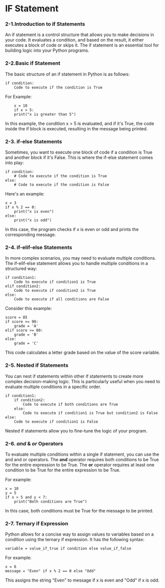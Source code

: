 # IF Statement
### 2-1.Introduction to if Statements
An if statement is a control structure that allows you to make decisions in your code. It evaluates a condition, and based on the result, it either executes a block of code or skips it. The if statement is an essential tool for building logic into your Python programs.
### 2-2.Basic if Statement
The basic structure of an if statement in Python is as follows:

	if condition:
		Code to execute if the condition is True

For Example:

		x = 10
		if x > 5:
		print("x is greater than 5")

In this example, the condition x > 5 is evaluated, and if it's True, the code inside the if block is executed, resulting in the message being printed.

### 2-3. if-else Statements

Sometimes, you want to execute one block of code if a condition is True and another block if it's False. This is where the if-else statement comes into play:

	if condition:
		# Code to execute if the condition is True
	else:
		# Code to execute if the condition is False
Here's an example:

	x = 3
	if x % 2 == 0:
		print("x is even")
	else:
		print("x is odd")
In this case, the program checks if x is even or odd and prints the corresponding message.

### 2-4. if-elif-else Statements
In more complex scenarios, you may need to evaluate multiple conditions. The if-elif-else statement allows you to handle multiple conditions in a structured way:

	if condition1:
		Code to execute if condition1 is True
	elif condition2:
		Code to execute if condition2 is True
	else:
		Code to execute if all conditions are False
Consider this example:
	
	score = 85
	if score >= 90:
		grade = 'A'
	elif score >= 80:
		grade = 'B'
	else:
		grade = 'C'
This code calculates a letter grade based on the value of the score variable.

### 2-5. Nested if Statements
You can nest if statements within other if statements to create more complex decision-making logic. This is particularly useful when you need to evaluate multiple conditions in a specific order.

	if condition1:
		if condition2:
			Code to execute if both conditions are True
		else:
			Code to execute if condition1 is True but condition2 is False
	else:
		Code to execute if condition1 is False

Nested if statements allow you to fine-tune the logic of your program.

### 2-6. *and* & *or* Operators
To evaluate multiple conditions within a single if statement, you can use the and and or operators.
The **and** operator requires both conditions to be True for the entire expression to be True.
The **or** operator requires at least one condition to be True for the entire expression to be True.

For example:

	x = 10
	y = 5
	if x > 5 and y < 7:
		print("Both conditions are True")

In this case, both conditions must be True for the message to be printed.
### 2-7. Ternary if Expression

Python allows for a concise way to assign values to variables based on a condition using the ternary if expression. It has the following syntax:

	variable = value_if_true if condition else value_if_false

For example:

	x = 6
	message = "Even" if x % 2 == 0 else "Odd"

This assigns the string "Even" to message if x is even and "Odd" if x is odd.
